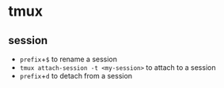 # tmux

## session

- `prefix`+`$` to rename a session
- `tmux attach-session -t <my-session>` to attach to a session
- `prefix`+`d` to detach from a session













